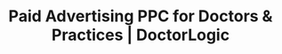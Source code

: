 ---
layout: components
title: Paid Advertising PPC for Doctors & Practices | DoctorLogic
description: "Get in front of the right patients quickly with highly-targeted and relevant Paid Search Advertising campaigns with DoctorLogic services."
meta_image: "/img/meta/growth-accelerators.jpg"
nofollow: false
page_class:
- class: growth-accelerators
- class: paid-advertising
product: "growth accelerators"
permalink: "/growth-accelerators/medical-paid-advertising"
back_page: "growth-accelerators"
page_sections:
- component: hero-2
  component_css: hero-2
  class: paid-advertising__hero
  tagline:
  - headline: "Paid Advertising"
  headline: "Expand Your Digital Footprint"
  text: "Get in front of the right patients quickly with highly-targeted Paid Search Advertising campaigns. We produce 10X more keyword patterns than the competition to outperform other ads. Paired with a DoctorLogic website, it's a perfect fit to ensure your practice is visible on search engine result pages."
  btn:
- component: item-grid
  class: paid-advertising__item-grid--1
  component_css: item-grid
  headline: "Intelligent Campaign Management"
  text: " From initial setup and optimization to final analysis, your search marketing campaign is managed by a team of healthcare marketing experts. We rely on human expertise alongside computer algorithms to manage successful campaigns based on your practice goals. Every campaign is regularly reviewed and optimized to ensure maximum ROI."
  btn:
  per-row-count: 3
  items:
  - class: paid-advertising__item--1
    img:
    - src: /img/products/growth-accelerators/paid-advertising/sync.svg
      alt: Always In Sync
    headline: "Always In Sync"
    text: "Campaigns sync directly with your website to ensure all are promoting the most up-to-date procedures and services."
  - class: paid-advertising__item--2
    img:
    - src: /img/products/growth-accelerators/paid-advertising/roi.svg
      alt: ROI Focused
    headline: "ROI Focused"
    text: "We're focused on the metrics that matter most to the practice, like conversions and new patients."
  - class: paid-advertising__item--3
    img:
    - src: /img/products/growth-accelerators/paid-advertising/targeted.svg
      alt: Precision Targeting
    headline: "Precision Targeting"
    text: "We maximize your budget by combining keyword and geo-targeting to precisely target prospective patients."
  - class: paid-advertising__item--4
    img:
    - src: /img/products/growth-accelerators/paid-advertising/keywords.svg
      alt: More Keywords
    headline: "More Keywords"
    text: "Our software generates on average 50,000 relevant, exact match, keyword combinations for every campaign."
  - class: paid-advertising__item--5
    img:
    - src: /img/products/growth-accelerators/paid-advertising/savings.svg
      alt: Cost Savings
    headline: "Cost Savings"
    text: "Triggering ads on exact match keywords allows us to efficiently spend ad budget only for the specific keywords that convert."
  - class: paid-advertising__item--6
    img:
    - src: /img/products/growth-accelerators/paid-advertising/conversions.svg
      alt: Higher Conversions
    headline: "Higher Conversions"
    text: "Campaign data is aggregated to improve quality score and deliver more conversions at a lower cost per acquisition."
- component: callout-headline
  component_css: callout-headline
  class: callout-headline__growth
  headline: "<span>65%</span> of all clicks made by users who intend to make a purchase go to paid ads."
  source: "Disruptive Advertising"
- component: feature-1
  component_css: feature
  class: paid-advertising__feature--1
  headline: "Certified Google Partner"
  text: "DoctorLogic is a certified Google Partner. This means we have consistently demonstrated AdWords skill and expertise. It also means we’re up to date on Google's best practices and products."
  img: /img/products/growth-accelerators/google-partner.jpg
  alt: "Certified Google Partner"
  img_alignment: Right
- component: callout
  component_css: callout
  class: bob
  background: false
  headline: "Ready to take your PPC Campaigns to the next level?"
  text: "It’s easy. Contact us to get started with Paid Advertising today."
  btn:
  - btn-label: "Get a Demo"
    btn-link: "/get-a-demo"
---